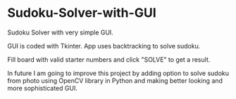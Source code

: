 # Sudoku-Solver-with-GUI

Sudoku Solver with very simple GUI.

GUI is coded with Tkinter. App uses backtracking to solve sudoku.

Fill board with valid starter numbers and click "SOLVE" to get a result.

In future I am going to improve this project by adding option to solve sudoku 
from photo using OpenCV library in Python and making better looking and more sophisticated GUI.
